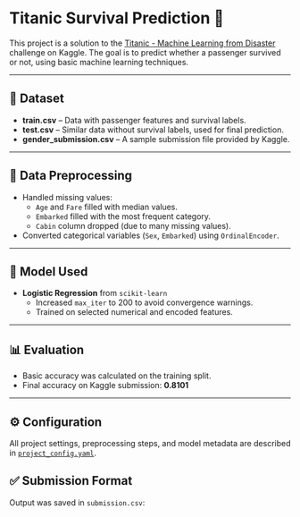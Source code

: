 # Titanic Survival Prediction 🚢

This project is a solution to the [Titanic - Machine Learning from Disaster](https://www.kaggle.com/competitions/titanic/overview) challenge on Kaggle. The goal is to predict whether a passenger survived or not, using basic machine learning techniques.

---

## 📁 Dataset

- **train.csv** – Data with passenger features and survival labels.
- **test.csv** – Similar data without survival labels, used for final prediction.
- **gender_submission.csv** – A sample submission file provided by Kaggle.

---

## 🧹 Data Preprocessing

- Handled missing values:
  - `Age` and `Fare` filled with median values.
  - `Embarked` filled with the most frequent category.
  - `Cabin` column dropped (due to many missing values).
- Converted categorical variables (`Sex`, `Embarked`) using `OrdinalEncoder`.

---

## 🧠 Model Used

- **Logistic Regression** from `scikit-learn`
  - Increased `max_iter` to 200 to avoid convergence warnings.
  - Trained on selected numerical and encoded features.

---

## 📊 Evaluation

- Basic accuracy was calculated on the training split.
- Final accuracy on Kaggle submission: **0.8101**

---
## ⚙️ Configuration

All project settings, preprocessing steps, and model metadata are described in [`project_config.yaml`](./project_config.yml).

## ✅ Submission Format

Output was saved in `submission.csv`:
